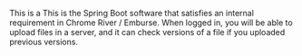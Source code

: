 This is a This is the Spring Boot software that satisfies an internal requirement in Chrome River / Emburse. When logged in, you will be able to upload files in a server, and it can check versions of a file if you uploaded previous versions.
